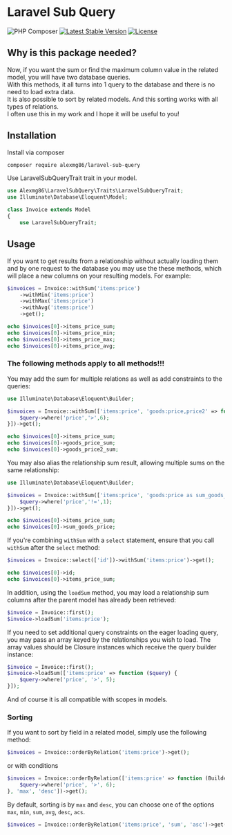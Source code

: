 # Laravel Sub Query

![PHP Composer](https://github.com/Alexmg86/laravel-sub-query/workflows/PHP%20Composer/badge.svg)
[![Latest Stable Version](https://poser.pugx.org/alexmg86/laravel-sub-query/v/stable)](https://packagist.org/packages/alexmg86/laravel-sub-query)
[![License](https://poser.pugx.org/alexmg86/laravel-sub-query/license)](https://packagist.org/packages/alexmg86/laravel-sub-query)

## Why is this package needed?

Now, if you want the sum or find the maximum column value in the related model, you will have two database queries.  
With this methods, it all turns into 1 query to the database and there is no need to load extra data.  
It is also possible to sort by related models. And this sorting works with all types of relations.  
I often use this in my work and I hope it will be useful to you!

## Installation

Install via composer
```bash
composer require alexmg86/laravel-sub-query
```
Use LaravelSubQueryTrait trait in your model.
```php
use Alexmg86\LaravelSubQuery\Traits\LaravelSubQueryTrait;
use Illuminate\Database\Eloquent\Model;

class Invoice extends Model
{
    use LaravelSubQueryTrait;
```

## Usage

If you want to get results from a relationship without actually loading them and by one request to the database you may use the these methods, which will place a new columns on your resulting models. For example:
```php
$invoices = Invoice::withSum('items:price')
    ->withMin('items:price')
    ->withMax('items:price')
    ->withAvg('items:price')
    ->get();

echo $invoices[0]->items_price_sum;
echo $invoices[0]->items_price_min;
echo $invoices[0]->items_price_max;
echo $invoices[0]->items_price_avg;
```
### The following methods apply to all methods!!!

You may add the sum for multiple relations as well as add constraints to the queries:
```php
use Illuminate\Database\Eloquent\Builder;

$invoices = Invoice::withSum(['items:price', 'goods:price,price2' => function (Builder $query) {
    $query->where('price','>',6);
}])->get();

echo $invoices[0]->items_price_sum;
echo $invoices[0]->goods_price_sum;
echo $invoices[0]->goods_price2_sum;
```
You may also alias the relationship sum result, allowing multiple sums on the same relationship:
```php
use Illuminate\Database\Eloquent\Builder;

$invoices = Invoice::withSum(['items:price', 'goods:price as sum_goods_price' => function (Builder $query) {
    $query->where('price','!=',1);
}])->get();

echo $invoices[0]->items_price_sum;
echo $invoices[0]->sum_goods_price;
```
If you're combining `withSum` with a `select` statement, ensure that you call `withSum` after the `select` method:
```php
$invoices = Invoice::select(['id'])->withSum('items:price')->get();

echo $invoices[0]->id;
echo $invoices[0]->items_price_sum;
```
In addition, using the `loadSum` method, you may load a relationship sum columns after the parent model has already been retrieved:
```php
$invoice = Invoice::first();
$invoice->loadSum('items:price');
```
If you need to set additional query constraints on the eager loading query, you may pass an array keyed by the relationships you wish to load. The array values should be Closure instances which receive the query builder instance:
```php
$invoice = Invoice::first();
$invoice->loadSum(['items:price' => function ($query) {
    $query->where('price', '>', 5);
}]);
```
And of course it is all compatible with scopes in models.

### Sorting

If you want to sort by field in a related model, simply use the following method:
```php
$invoices = Invoice::orderByRelation('items:price')->get();
```
or with conditions
```php
$invoices = Invoice::orderByRelation(['items:price' => function (Builder $query) {
    $query->where('price', '>', 6);
}, 'max', 'desc'])->get();
```
By default, sorting is by `max` and `desc`, you can choose one of the options `max`, `min`, `sum`, `avg`, `desc`, `acs`.
```php
$invoices = Invoice::orderByRelation('items:price', 'sum', 'asc')->get();
```
